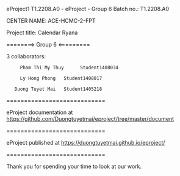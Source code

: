 <p>eProject1
T1.2208.A0 - eProject - Group 6
Batch no.: T1.2208.A0

CENTER NAME: ACE-HCMC-2-FPT

Project title: Calendar Ryana

========> Group 6 <=========

3 collaborators:

         Pham Thi My Thuy      Student1408034

         Ly Hong Phong   Student1408017
         
       Duong Tuyet Mai   Student1405218
============================

eProject documentation at  https://github.com/Duongtuyetmai/eproject/tree/master/document

============================

eProject published at  https://duongtuyetmai.github.io/eproject/

============================

Thank you for spending your time to look at our work.
</p>
